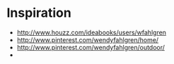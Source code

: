 # Inspiration

* http://www.houzz.com/ideabooks/users/wfahlgren
* http://www.pinterest.com/wendyfahlgren/home/
* http://www.pinterest.com/wendyfahlgren/outdoor/
* 


